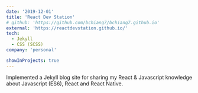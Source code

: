 ```yaml
---
date: '2019-12-01'
title: 'React Dev Station'
# github: 'https://github.com/bchiang7/bchiang7.github.io'
external: 'https://reactdevstation.github.io/'
tech:
  - Jekyll
  - CSS (SCSS)
company: 'personal'

showInProjects: true
---
```


Implemented a Jekyll blog site for sharing my React & Javascript knowledge about Javascript (ES6), React and React Native.
